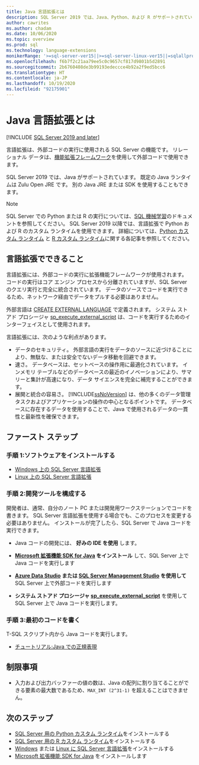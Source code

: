 ```yaml
---
title: Java 言語拡張とは
description: SQL Server 2019 では、Java、Python、および R がサポートされている言語拡張です。 言語拡張は、外部コードの実行に使用される SQL Server の機能です。  リレーショナル データは、機能拡張フレームワークを使用して外部コードで使用できます。
author: cawrites
ms.author: chadam
ms.date: 10/06/2020
ms.topic: overview
ms.prod: sql
ms.technology: language-extensions
monikerRange: '>=sql-server-ver15||>=sql-server-linux-ver15||=sqlallproducts-allversions'
ms.openlocfilehash: f6b7f2c21aa79ee5c0c9657cf817d9801b5d2891
ms.sourcegitcommit: 2b6760408de3b99193edeccce4b92a2f9ed5bcc6
ms.translationtype: HT
ms.contentlocale: ja-JP
ms.lasthandoff: 10/19/2020
ms.locfileid: "92175901"
---
```

# <a name="what-is-java-language-extension"></a>Java 言語拡張とは
[!INCLUDE [SQL Server 2019 and later](../includes/applies-to-version/sqlserver2019.md)]

言語拡張は、外部コードの実行に使用される SQL Server の機能です。 リレーショナル データは、[機能拡張フレームワーク](concepts/extensibility-framework.md)を使用して外部コードで使用できます。

SQL Server 2019 では、Java がサポートされています。 既定の Java ランタイムは Zulu Open JRE です。 別の Java JRE または SDK を使用することもできます。

> [!NOTE]
> SQL Server での Python または R の実行については、[SQL 機械学習](../machine-learning/index.yml)のドキュメントを参照してください。 SQL Server 2019 以降では、言語拡張で Python および R のカスタム ランタイムを使用できます。 詳細については、[Python カスタム ランタイム](../machine-learning/install/custom-runtime-python.md) と [R カスタム ランタイム](../machine-learning/install/custom-runtime-r.md)に関する各記事を参照してください。

## <a name="what-you-can-do-with-language-extensions"></a>言語拡張でできること

言語拡張には、外部コードの実行に拡張機能フレームワークが使用されます。 コードの実行はコア エンジン プロセスから分離されていますが、SQL Server のクエリ実行と完全に統合されています。 データのソースでコードを実行できるため、ネットワーク経由でデータをプルする必要はありません。

外部言語は [CREATE EXTERNAL LANGUAGE](https://docs.microsoft.com/sql/t-sql/statements/create-external-language-transact-sql) で定義されます。 システム ストアド プロシージャ [sp_execute_external_script](https://docs.microsoft.com/sql/relational-databases/system-stored-procedures/sp-execute-external-script-transact-sql) は、コードを実行するためのインターフェイスとして使用されます。

言語拡張には、次のような利点があります。

+ データのセキュリティ。 外部言語の実行をデータのソースに近づけることにより、無駄な、または安全でないデータ移動を回避できます。
+ 速さ。 データベースは、セットベースの操作用に最適化されています。 インメモリ テーブルなどのデータベースの最近のイノベーションにより、サマリーと集計が高速になり、データ サイエンスを完全に補完することができます。
+ 展開と統合の容易さ。 [!INCLUDE[ssNoVersion](../includes/ssnoversion-md.md)] は、他の多くのデータ管理タスクおよびアプリケーションの操作の中心となるポイントです。 データベースに存在するデータを使用することで、Java で使用されるデータの一貫性と最新性を確保できます。

## <a name="how-to-get-started"></a>ファースト ステップ

### <a name="step-1-install-the-software"></a>手順 1:ソフトウェアをインストールする

+ [Windows 上の SQL Server 言語拡張](install/windows-java.md)
+ [Linux 上の SQL Server 言語拡張](../linux/sql-server-linux-setup-language-extensions-java.md)

### <a name="step-2-configure-a-development-tool"></a>手順 2:開発ツールを構成する

開発者は、通常、自分のノート PC または開発用ワークステーションでコードを書きます。 SQL Server 言語拡張を使用する場合でも、このプロセスを変更する必要はありません。 インストールが完了したら、SQL Server で Java コードを実行できます。

+ Java コードの開発には、 **好みの IDE を使用** します。

+ **[Microsoft 拡張機能 SDK for Java](how-to/extensibility-sdk-java-sql-server.md) をインストール** して、SQL Server 上で Java コードを実行します

+ **[Azure Data Studio](https://docs.microsoft.com/sql/azure-data-studio/what-is) または [SQL Server Management Studio](https://docs.microsoft.com/sql/ssms/sql-server-management-studio-ssms) を使用して** SQL Server 上で外部コードを実行します

+ **システム ストアド プロシージャ [sp_execute_external_script](https://docs.microsoft.com/sql/relational-databases/system-stored-procedures/sp-execute-external-script-transact-sql)** を使用して SQL Server 上で Java コードを実行します。

### <a name="step-3-write-your-first-code"></a>手順 3:最初のコードを書く

T-SQL スクリプト内から Java コードを実行します。

+ [チュートリアル:Java での正規表現](tutorials/search-for-string-using-regular-expressions-in-java.md)

## <a name="limitations"></a>制限事項

+ 入力および出力バッファーの値の数は、Java の配列に割り当てることができる要素の最大数であるため、`MAX_INT (2^31-1)` を超えることはできません。

## <a name="next-steps"></a>次のステップ

+ [SQL Server 用の Python カスタム ランタイム](../machine-learning/install/custom-runtime-python.md)をインストールする
+ [SQL Server 用の R カスタム ランタイム](../machine-learning/install/custom-runtime-r.md)をインストールする
+ [Windows](../language-extensions/install/windows-java.md) または [Linux に SQL Server 言語拡張](../linux/sql-server-linux-setup-language-extensions-java.md)をインストールする
+ [Microsoft 拡張機能 SDK for Java](how-to/extensibility-sdk-java-sql-server.md) をインストールします
